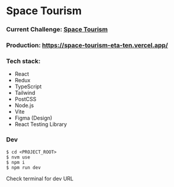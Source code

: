 # Space Tourism 

### Current Challenge: [Space Tourism](https://www.frontendmentor.io/challenges/space-tourism-multipage-website-gRWj1URZ3)
### Production: https://space-tourism-eta-ten.vercel.app/

### Tech stack:
* React
* Redux
* TypeScript
* Tailwind
* PostCSS
* Node.js
* Vite
* Figma (Design)
* React Testing Library

### Dev
```shell
$ cd <PROJECT_ROOT>
$ nvm use
$ npm i
$ npm run dev
```

Check terminal for dev URL
